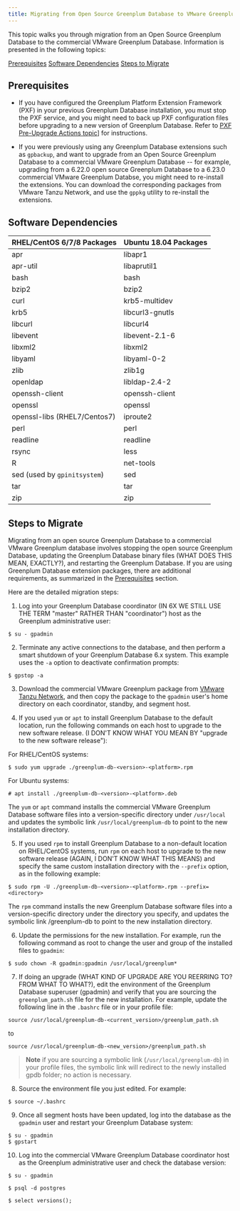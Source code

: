```yaml
---
title: Migrating from Open Source Greenplum Database to VMware Greenplum Database
---
```


This topic walks you through migration from an Open Source Greenplum Database to the commercial VMware Greenplum Database. Information is presented in the following topics:

[Prerequisites](#prerequisites)
[Software Dependencies](#software-dependencies)
[Steps to Migrate](#steps-to-migrate)

## <a id="prequisites"></a>Prerequisites

- If you have configured the Greenplum Platform Extension Framework (PXF) in your previous Greenplum Database installation, you must stop the PXF service, and you might need to back up PXF configuration files before upgrading to a new version of Greenplum Database. Refer to [PXF Pre-Upgrade Actions topic](../pxf/upgrade_pxf_6x.html#pxfpre)] for instructions. 

- If you were previously using any Greenplum Database extensions such as `gpbackup`, and want to upgrade from an Open Source Greenplum Database to a commercial VMware Greenplum Database -- for example, upgrading from a 6.22.0 open source Greenplum Database to a 6.23.0 commercial VMware Greenplum Databse, you might need to re-install the extensions. You can download the corresponding packages from VMware Tanzu Network, and use the `gppkg` utility to re-install the extensions. 

## <a id="dependencies"></a>Software Dependencies


| RHEL/CentOS 6/7/8 Packages | Ubuntu 18.04 Packages |
|---------------|-----------------|
| apr | libapr1 |
| apr-util | libaprutil1 |
| bash | bash |
| bzip2 | bzip2 |
| curl | krb5-multidev |
| krb5 | libcurl3-gnutls |
| libcurl | libcurl4 |
| libevent | libevent-2.1-6 |
| libxml2 | libxml2 |
| libyaml | libyaml-0-2 |
| zlib | zlib1g |
| openldap | libldap-2.4-2 |
| openssh-client | openssh-client |
| openssl |	openssl |
| openssl-libs (RHEL7/Centos7) | iproute2 | 
| perl | perl |
| readline | readline |
| rsync	| less |
| R | net-tools |
| sed (used by `gpinitsystem`) | sed |
| tar |	tar |
| zip | zip |

## <a id="Steps"></a>Steps to Migrate

Migrating from an open source Greenplum Database to a commercial VMware Greenplum database involves stopping the open source Greenplum Database, updating the Greenplum Database binary files (WHAT DOES THIS MEAN, EXACTLY?), and restarting the Greenplum Database. If you are using Greenplum Database extension packages, there are additional requirements, as summarized in the [Prerequisites](#prerequisites) section.

Here are the detailed migration steps:

1. Log into your Greenplum Database coordinator (IN 6X WE STILL USE THE TERM "master" RATHER THAN "coordinator") host as the Greenplum administrative user:

```
$ su - gpadmin
```

2. Terminate any active connections to the database, and then perform a smart shutdown of your Greenplum Database 6.x system. This example uses the `-a` option to deactivate confirmation prompts:

```
$ gpstop -a
```

3. Download the commercial VMware Greenplum package from [VMware Tanzu Network](https://network.pivotal.io/), and then copy the package to the `gpadmin` user's home directory on each coordinator, standby, and segment host.

4. If you used `yum` or `apt` to install Greenplum Database to the default location, run the following commands on each host to upgrade to the new software release. (I DON'T KNOW WHAT YOU MEAN BY "upgrade to the new software release"):

For RHEL/CentOS systems:

```
$ sudo yum upgrade ./greenplum-db-<version>-<platform>.rpm
```

For Ubuntu systems:

```
# apt install ./greenplum-db-<version>-<platform>.deb
```

The `yum` or `apt` command installs the commercial VMware Greenplum Database software files into a version-specific directory under `/usr/local` and updates the symbolic link `/usr/local/greenplum-db` to point to the new installation directory.

5. If you used `rpm` to install Greenplum Database to a non-default location on RHEL/CentOS systems, run `rpm` on each host to upgrade to the new software release (AGAIN, I DON'T KNOW WHAT THIS MEANS) and specify the same custom installation directory with the `--prefix` option, as in the following example:

```
$ sudo rpm -U ./greenplum-db-<version>-<platform>.rpm --prefix=<directory>
```

The `rpm` command installs the new Greenplum Database software files into a version-specific directory under the directory you specify, and updates the symbolic link <directory>/greenplum-db to point to the new installation directory.

6. Update the permissions for the new installation. For example, run the following command as root to change the user and group of the installed files to `gpadmin`:

```
$ sudo chown -R gpadmin:gpadmin /usr/local/greenplum*
```

7. If doing an upgrade (WHAT KIND OF UPGRADE ARE YOU REERRING TO? FROM WHAT TO WHAT?), edit the environment of the Greenplum Database superuser (gpadmin) and verify that you are sourcing the `greenplum_path.sh` file for the new installation. For example, update the following line in the `.bashrc` file or in  your profile file:

`source /usr/local/greenplum-db-<current_version>/greenplum_path.sh`

to

`source /usr/local/greenplum-db-<new_version>/greenplum_path.sh`
	
>**Note**
>if you are sourcing a symbolic link (`/usr/local/greenplum-db`) in your profile files, the symbolic link will redirect to the newly installed gpdb folder; no action is necessary.

8. Source the environment file you just edited. For example:

```
$ source ~/.bashrc
```

9. Once all segment hosts have been updated, log into the database as the `gpadmin` user and restart your Greenplum Database system:

```
$ su - gpadmin
$ gpstart
```

10. Log into the commercial VMware Greenplum Database coordinator host as the Greenplum administrative user and check the database version: 

```
$ su - gpadmin

$ psql -d postgres

$ select versions(); 
```

